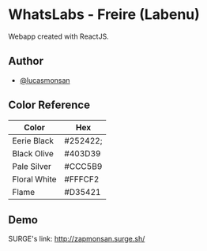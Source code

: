
# WhatsLabs - Freire (Labenu)

Webapp created with ReactJS.


## Author

- [@lucasmonsan](https://github.com/lucasmonsan)

## Color Reference

| Color             | Hex                                                                |
| ----------------- | ------------------------------------------------------------------ |
| Eerie Black |#252422;|
| Black Olive |#403D39|
| Pale Silver |#CCC5B9|
| Floral White |#FFFCF2|
| Flame |#D35421|


## Demo

SURGE's link: http://zapmonsan.surge.sh/
